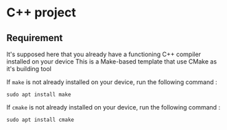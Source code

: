 # C++ project

## Requirement

It's supposed here that you already have a functioning C++ compiler installed on your device
This is a Make-based template that use CMake as it's building tool

If `make` is not already installed on your device, run the following command :
```
sudo apt install make
```

If `cmake` is not already installed on your device, run the following command :
```
sudo apt install cmake
```
